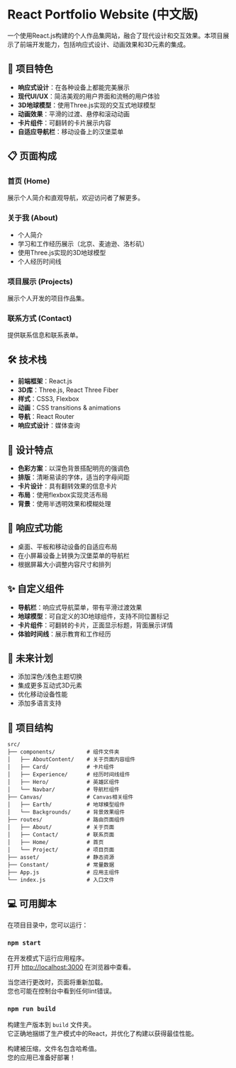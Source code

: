 # React Portfolio Website (中文版)

一个使用React.js构建的个人作品集网站，融合了现代设计和交互效果。本项目展示了前端开发能力，包括响应式设计、动画效果和3D元素的集成。

## 🌟 项目特色

- **响应式设计**：在各种设备上都能完美展示
- **现代UI/UX**：简洁美观的用户界面和流畅的用户体验
- **3D地球模型**：使用Three.js实现的交互式地球模型
- **动画效果**：平滑的过渡、悬停和滚动动画
- **卡片组件**：可翻转的卡片展示内容
- **自适应导航栏**：移动设备上的汉堡菜单

## 📋 页面构成

### 首页 (Home)
展示个人简介和直观导航，欢迎访问者了解更多。

### 关于我 (About)
- 个人简介
- 学习和工作经历展示（北京、麦迪逊、洛杉矶）
- 使用Three.js实现的3D地球模型
- 个人经历时间线

### 项目展示 (Projects)
展示个人开发的项目作品集。

### 联系方式 (Contact)
提供联系信息和联系表单。

## 🛠️ 技术栈

- **前端框架**：React.js
- **3D库**：Three.js, React Three Fiber
- **样式**：CSS3, Flexbox
- **动画**：CSS transitions & animations
- **导航**：React Router
- **响应式设计**：媒体查询

## 🎨 设计特点

- **色彩方案**：以深色背景搭配明亮的强调色
- **排版**：清晰易读的字体，适当的字母间距
- **卡片设计**：具有翻转效果的信息卡片
- **布局**：使用flexbox实现灵活布局
- **背景**：使用半透明效果和模糊处理

## 📱 响应式功能

- 桌面、平板和移动设备的自适应布局
- 在小屏幕设备上转换为汉堡菜单的导航栏
- 根据屏幕大小调整内容尺寸和排列

## ✨ 自定义组件

- **导航栏**：响应式导航菜单，带有平滑过渡效果
- **地球模型**：可自定义的3D地球组件，支持不同位置标记
- **卡片组件**：可翻转的卡片，正面显示标题，背面展示详情
- **体验时间线**：展示教育和工作经历

## 🚀 未来计划

- 添加深色/浅色主题切换
- 集成更多互动式3D元素
- 优化移动设备性能
- 添加多语言支持

## 📝 项目结构

```
src/
├── components/          # 组件文件夹
│   ├── AboutContent/    # 关于页面内容组件
│   ├── Card/            # 卡片组件
│   ├── Experience/      # 经历时间线组件
│   ├── Hero/            # 英雄区组件
│   └── Navbar/          # 导航栏组件
├── Canvas/              # Canvas相关组件
│   ├── Earth/           # 地球模型组件
│   └── Backgrounds/     # 背景效果组件
├── routes/              # 路由页面组件
│   ├── About/           # 关于页面
│   ├── Contact/         # 联系页面
│   ├── Home/            # 首页
│   └── Project/         # 项目页面
├── asset/               # 静态资源
├── Constant/            # 常量数据
├── App.js               # 应用主组件
└── index.js             # 入口文件
```

## 💻 可用脚本

在项目目录中，您可以运行：

### `npm start`

在开发模式下运行应用程序。\
打开 [http://localhost:3000](http://localhost:3000) 在浏览器中查看。

当您进行更改时，页面将重新加载。\
您也可能在控制台中看到任何lint错误。

### `npm run build`

构建生产版本到 `build` 文件夹。\
它正确地捆绑了生产模式中的React，并优化了构建以获得最佳性能。

构建被压缩，文件名包含哈希值。\
您的应用已准备好部署！
